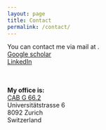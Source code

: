 ```yaml
---
layout: page
title: Contact
permalink: /contact/
---
```


You can contact me via mail at <script>mail("befelix", "inf.ethz.ch")</script>.
<br>
<a class="mail" href="https://scholar.google.ch/citations?user=N_tCEl8AAAAJ" target="_blank">Google scholar</a>
<br>
<a href="https://ch.linkedin.com/in/berkenkamp" target="_blank">LinkedIn</a>
<br>
<script>skype('felix.ber', 'Skype')</script>

<br><br>
<b>My office is:</b> <br>
<a href="http://www.rauminfo.ethz.ch/Rauminfo/grundrissplan.gif?gebaeude=CAB&amp;geschoss=G&amp;raumNr=66.2" target="_blank">CAB G 66.2</a><br>
Universitätstrasse 6<br>
8092 Zurich<br>
Switzerland

